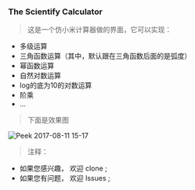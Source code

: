 ### The Scientify Calculator

> 这是一个仿小米计算器做的界面，它可以实现：
- 多级运算
- 三角函数运算（其中，默认跟在三角函数后面的是弧度）
- 幂函数运算
- 自然对数运算
- log的底为10的对数运算
- 阶乘
- ...

> 下面是效果图

![Peek 2017-08-11 15-17](http://ouit3bg5b.bkt.clouddn.com/up-z2.qiniu.com.gif)

> 注释：
- 如果您感兴趣， 欢迎 clone ;
- 如果您有问题， 欢迎 Issues ;
